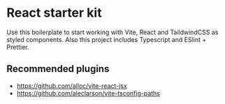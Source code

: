 # React starter kit
Use this boilerplate to start working with Vite, React and TaildwindCSS as styled components.
Also this project includes Typescript and ESlint + Prettier.

## Recommended plugins
- https://github.com/alloc/vite-react-jsx
- https://github.com/aleclarson/vite-tsconfig-paths
